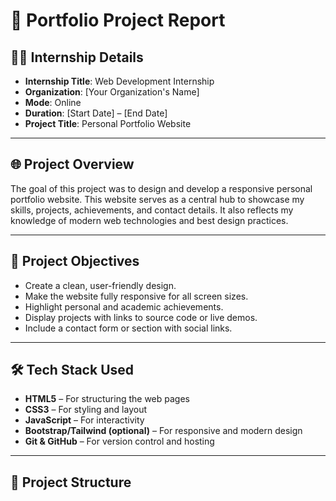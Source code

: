 # 📄 Portfolio Project Report

## 🧑‍💻 Internship Details

- **Internship Title**: Web Development Internship  
- **Organization**: [Your Organization's Name]  
- **Mode**: Online  
- **Duration**: [Start Date] – [End Date]  
- **Project Title**: Personal Portfolio Website  

---

## 🌐 Project Overview

The goal of this project was to design and develop a responsive personal portfolio website. This website serves as a central hub to showcase my skills, projects, achievements, and contact details. It also reflects my knowledge of modern web technologies and best design practices.

---

## 🎯 Project Objectives

- Create a clean, user-friendly design.
- Make the website fully responsive for all screen sizes.
- Highlight personal and academic achievements.
- Display projects with links to source code or live demos.
- Include a contact form or section with social links.

---

## 🛠️ Tech Stack Used

- **HTML5** – For structuring the web pages  
- **CSS3** – For styling and layout  
- **JavaScript** – For interactivity  
- **Bootstrap/Tailwind (optional)** – For responsive and modern design  
- **Git & GitHub** – For version control and hosting  

---

## 📂 Project Structure

